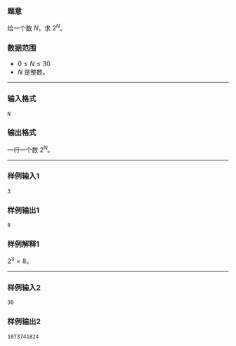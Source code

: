### 题意

给一个数 $N$，求 $2^N$。

### 数据范围

- $0\leq N \leq 30$
- $N$ 是整数。

---

### 输入格式

```
N
```

### 输出格式

一行一个数 $2^N$。

---

### 样例输入1

```
3
```

### 样例输出1

```
8
```

### 样例解释1

$2^3=8$。

---

### 样例输入2

```
30
```

### 样例输出2

```
1073741824
```